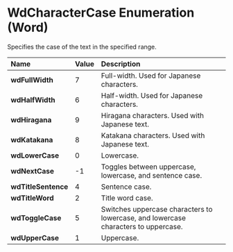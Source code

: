
# WdCharacterCase Enumeration (Word)

Specifies the case of the text in the specified range.



|**Name**|**Value**|**Description**|
|:-----|:-----|:-----|
| **wdFullWidth**|7|Full-width. Used for Japanese characters.|
| **wdHalfWidth**|6|Half-width. Used for Japanese characters.|
| **wdHiragana**|9|Hiragana characters. Used with Japanese text.|
| **wdKatakana**|8|Katakana characters. Used with Japanese text.|
| **wdLowerCase**|0|Lowercase.|
| **wdNextCase**|-1|Toggles between uppercase, lowercase, and sentence case.|
| **wdTitleSentence**|4|Sentence case.|
| **wdTitleWord**|2|Title word case.|
| **wdToggleCase**|5|Switches uppercase characters to lowercase, and lowercase characters to uppercase.|
| **wdUpperCase**|1|Uppercase.|
